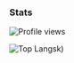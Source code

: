 ### Stats 

![Profile views](https://komarev.com/ghpvc/?username=Conjuringil)

![Top Langs](https://github-readme-stats.vercel.app/api?username=conjuringil&theme=dark&show_icons=true)k)
